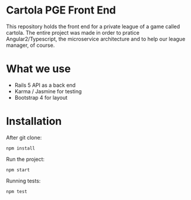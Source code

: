 # Cartola PGE Front End

This repository holds the front end for a private league of a game called cartola. The entire project was made in order to pratice Angular2/Typescript, the microservice architecture and to help our league manager, of course.

# What we use

- Rails 5 API as a back end
- Karma / Jasmine for testing
- Bootstrap 4 for layout

# Installation

After git clone:

```
npm install
```

Run the project:

```
npm start
```

Running tests:

```
npm test
```
